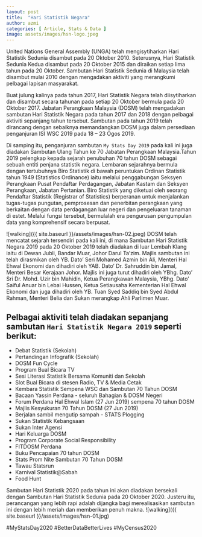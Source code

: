 ```yaml
---
layout: post
title:  "Hari Statistik Negara"
author: azmi
categories: [ Article, Stats & Data ]
image: assets/images/hsn-logo.jpeg
---
```


United Nations General Assembly (UNGA) telah mengisytiharkan Hari Statistik Sedunia disambut pada 20 Oktober 2010. Seterusnya, Hari Statistik Sedunia Kedua disambut pada 20 Oktober 2015 dan diraikan setiap lima tahun pada 20 Oktober. Sambutan Hari Statistik Sedunia di Malaysia telah disambut mulai 2010 dengan mengadakan aktiviti yang merangkumi pelbagai lapisan masyarakat. 

Buat julung kalinya pada tahun 2017, Hari Statistik Negara telah diisytiharkan dan disambut secara tahunan pada setiap 20 Oktober bermula pada 20 Oktober 2017. Jabatan Perangkaan Malaysia (DOSM) telah mengadakan sambutan Hari Statistik Negara  pada tahun 2017 dan 2018 dengan pelbagai aktiviti sepanjang tahun tersebut. Sambutan pada tahun 2019 telah dirancang dengan sebaiknya memandangkan DOSM juga dalam persediaan penganjuran ISI WSC 2019 pada 18 – 23 Ogos 2019. 

Di samping itu, penganjuran sambutan `My Stats Day 2019` pada kali ini juga diadakan Sambutan Ulang Tahun ke 70 Jabatan Perangkaan Malaysia.Tahun 2019 pelengkap kepada sejarah penubuhan 70 tahun DOSM sebagai sebuah entiti penjana statistik negara. Lembaran sejarahnya bermula dengan tertubuhnya Biro Statistik di bawah peruntukan Ordinan Statistik tahun 1949 (Statistics Ordinance) iaitu melalui penggabungan Seksyen Perangkaan Pusat Pendaftar Perdagangan, Jabatan Kastam dan Seksyen Perangkaan, Jabatan Pertanian. Biro Statistik yang diketuai oleh seorang Pendaftar Statistik (Registrar of Statistics) berperanan untuk menjalankan tugas-tugas pungutan, pemprosesan dan penerbitan perangkaan yang berkaitan dengan data perdagangan luar negeri dan pengeluaran tanaman di estet. Melalui fungsi tersebut, bermulalah era pengurusan pengumpulan data yang komprehensif secara berpusat.

![walking]({{ site.baseurl }}/assets/images/hsn-02.jpeg)
DOSM telah mencatat sejarah tersendiri pada kali ini, di mana Sambutan Hari Statistik Negara 2019 pada 20 Oktober 2019 telah diadakan di luar Lembah Klang iaitu di Dewan Jubli, Bandar Muar, Johor Darul Ta’zim. Majlis sambutan ini telah dirasmikan oleh YB. Dato’ Seri Mohamed Azmin bin Ali, Menteri Hal Ehwal Ekonomi dan dihadiri oleh YAB. Dato’ Dr. Sahruddin bin Jamal, Menteri Besar Kerajaan Johor. Majlis ini juga turut dihadiri oleh YBhg. Dato’ Sri Dr. Mohd. Uzir bin Mahidin, Ketua Perangkawan Malaysia, YBhg. Dato’ Saiful Anuar bin Lebai Hussen, Ketua Setiausaha Kementerian Hal Ehwal Ekonomi dan juga dihadiri oleh YB. Tuan Syed Saddiq bin Syed Abdul Rahman, Menteri Belia dan Sukan merangkap Ahli Parlimen Muar.

## Pelbagai aktiviti telah diadakan sepanjang sambutan `Hari Statistik Negara 2019` seperti berikut:
+	Debat Statistik (Sekolah)
+	Pertandingan Infografik (Sekolah)
+	DOSM Fun Cycle 
+	Program Bual Bicara TV
+	Sesi Literasi Statistik Bersama Komuniti dan Sekolah
+	Slot Bual Bicara di stesen Radio, TV & Media Cetak
+	Kembara Statistik Sempena WSC dan Sambutan 70 Tahun DOSM
+	Bacaan Yassin Perdana - seluruh Bahagian & DOSM Negeri
+	Forum Perdana Hal Ehwal Islam (27 Jun 2019) sempena 70 tahun DOSM
+	Majlis Kesyukuran 70 Tahun DOSM (27 Jun 2019)
+	Berjalan sambil mengutip sampah - STATS Plogging
+	Sukan Statistik Kebangsaan
+	Sukan Inter Agensi
+	Hari Keluarga DOSM
+	Program Corporate Social Responsibility
+	FITDOSM Perdana 
+	Buku Pencapaian 70 tahun DOSM 
+	Stats Prom Nite Sambutan 70 Tahun DOSM
+	Tawau Statsrun 
+	Karnival Statistik@Sabah
+	Food Hunt

Sambutan Hari Statistik 2020 pada tahun ini akan diadakan bersekali dengan Sambutan Hari Statistik Sedunia pada 20 Oktober 2020. Justeru itu, perancangan yang lebih rapi adalah dijangka bagi merealisasikan sambutan ini dengan lebih meriah dan memberikan penuh makna.
![walking]({{ site.baseurl }}/assets/images/hsn-01.jpg)

#MyStatsDay2020
#BetterDataBetterLives
#MyCensus2020
